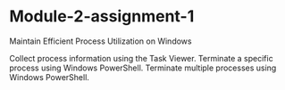 # Module-2-assignment-1
Maintain Efficient Process Utilization on Windows

Collect process information using the Task Viewer.
Terminate a specific process using Windows PowerShell.
Terminate multiple processes using Windows PowerShell.
